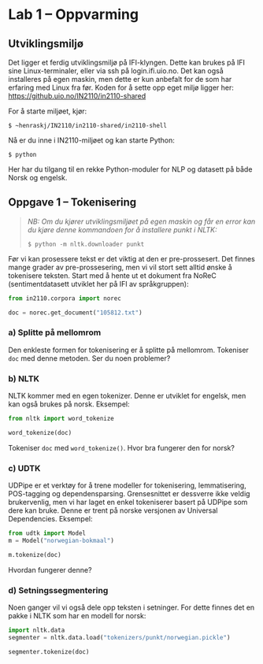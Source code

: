# Lab 1 – Oppvarming

## Utviklingsmiljø

Det ligger et ferdig utviklingsmiljø på IFI-klyngen. Dette kan brukes på IFI sine Linux-terminaler, eller via ssh på 
login.ifi.uio.no. Det kan også installeres på egen maskin, men dette er kun anbefalt for de som har erfaring med Linux fra før.
Koden for å sette opp eget miljø ligger her: https://github.uio.no/IN2110/in2110-shared

For å starte miljøet, kjør:

```
$ ~henraskj/IN2110/in2110-shared/in2110-shell
```

Nå er du inne i IN2110-miljøet og kan starte Python:

```
$ python
```

Her har du tilgang til en rekke Python-moduler for NLP og datasett på både Norsk og engelsk.

## Oppgave 1 – Tokenisering
> *NB: Om du kjører utviklingsmiljøet på egen maskin og får en error kan du kjøre denne kommandoen for å installere punkt i NLTK:*
>
> ```
> $ python -m nltk.downloader punkt
> ```

Før vi kan prosessere tekst er det viktig at den er pre-prossesert. Det finnes mange grader av pre-prossesering, men vi vil
stort sett alltid ønske å tokenisere teksten. Start med å hente ut et dokument fra NoReC (sentimentdatasett utviklet her på IFI
av språkgruppen):

```python
from in2110.corpora import norec

doc = norec.get_document("105812.txt")
```

### a) Splitte på mellomrom

Den enkleste formen for tokenisering er å splitte på mellomrom. Tokeniser `doc` med denne metoden. Ser du noen problemer?

### b) NLTK

NLTK kommer med en egen tokenizer. Denne er utviklet for engelsk, men kan også brukes på norsk. Eksempel:

```python
from nltk import word_tokenize

word_tokenize(doc)
```

Tokeniser `doc` med `word_tokenize()`. Hvor bra fungerer den for norsk?

### c) UDTK

UDPipe er et verktøy for å trene modeller for tokenisering, lemmatisering, POS-tagging og dependensparsing. Grensesnittet
er dessverre ikke veldig brukervenlig, men vi har laget en enkel tokeniserer basert på UDPipe som dere kan bruke. Denne er
trent på norske versjonen av Universal Dependencies. Eksempel:

```python
from udtk import Model
m = Model("norwegian-bokmaal")

m.tokenize(doc)
```

Hvordan fungerer denne?

### d) Setningssegmentering

Noen ganger vil vi også dele opp teksten i setninger. For dette finnes det en pakke i NLTK som har en modell for norsk:

```python
import nltk.data
segmenter = nltk.data.load("tokenizers/punkt/norwegian.pickle")

segmenter.tokenize(doc)
```

